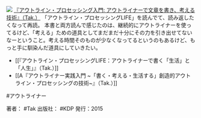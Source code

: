 [![](https://images-fe.ssl-images-amazon.com/images/I/41WikKyn%2BuL._SL160_.jpg)](http://www.amazon.co.jp/exec/obidos/ASIN/B00XCIETIG/choiyaki81-22/ref=nosim)
[『アウトライン・プロセッシング入門: アウトライナーで文章を書き、考える技術』（Tak.）](http://www.amazon.co.jp/exec/obidos/ASIN/B00XCIETIG/choiyaki81-22/ref=nosim)
「アウトライン・プロセッシングLIFE」を読んでて、読み返したくなって再読。
本書と両方読んで感じたのは、継続的にアウトライナーを使ってるけど、「考える」ための道具としてまだまだ十分にその力を引き出せてないなーということ。考える時間そのものが少なくなってるというのもあるけど、もっと手に馴染んだ道具にしていきたい。

- [[『アウトライン・プロセッシングLIFE：アウトライナーで書く「生活」と「人生」』（Tak.）]]
- [[A『アウトライナー実践入門 ~「書く・考える・生活する」創造的アウトライン・プロセッシングの技術~』（Tak.）]]

#アウトライナー 

著者： #Tak
出版社： #KDP
発行：2015